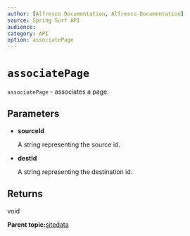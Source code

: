 ```yaml
---
author: [Alfresco Documentation, Alfresco Documentation]
source: Spring Surf API
audience: 
category: API
option: associatePage
---
```


# `associatePage`

`associatePage` - associates a page.

## Parameters

-   **sourceId**

    A string representing the source id.

-   **destId**

    A string representing the destination id.


## Returns

void

**Parent topic:**[sitedata](../references/APISurf-sitedata.md)


